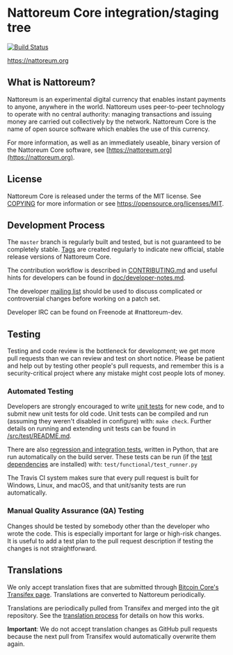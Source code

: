 Nattoreum Core integration/staging tree
=====================================

[![Build Status](https://travis-ci.org/nattoreum-project/nattoreum.svg?branch=master)](https://travis-ci.org/nattoreum-project/nattoreum)

https://nattoreum.org

What is Nattoreum?
----------------

Nattoreum is an experimental digital currency that enables instant payments to
anyone, anywhere in the world. Nattoreum uses peer-to-peer technology to operate
with no central authority: managing transactions and issuing money are carried
out collectively by the network. Nattoreum Core is the name of open source
software which enables the use of this currency.

For more information, as well as an immediately useable, binary version of
the Nattoreum Core software, see [https://nattoreum.org](https://nattoreum.org).

License
-------

Nattoreum Core is released under the terms of the MIT license. See [COPYING](COPYING) for more
information or see https://opensource.org/licenses/MIT.

Development Process
-------------------

The `master` branch is regularly built and tested, but is not guaranteed to be
completely stable. [Tags](https://github.com/nattoreum-project/nattoreum/tags) are created
regularly to indicate new official, stable release versions of Nattoreum Core.

The contribution workflow is described in [CONTRIBUTING.md](CONTRIBUTING.md)
and useful hints for developers can be found in [doc/developer-notes.md](doc/developer-notes.md).

The developer [mailing list](https://groups.google.com/forum/#!forum/nattoreum-dev)
should be used to discuss complicated or controversial changes before working
on a patch set.

Developer IRC can be found on Freenode at #nattoreum-dev.

Testing
-------

Testing and code review is the bottleneck for development; we get more pull
requests than we can review and test on short notice. Please be patient and help out by testing
other people's pull requests, and remember this is a security-critical project where any mistake might cost people
lots of money.

### Automated Testing

Developers are strongly encouraged to write [unit tests](src/test/README.md) for new code, and to
submit new unit tests for old code. Unit tests can be compiled and run
(assuming they weren't disabled in configure) with: `make check`. Further details on running
and extending unit tests can be found in [/src/test/README.md](/src/test/README.md).

There are also [regression and integration tests](/test), written
in Python, that are run automatically on the build server.
These tests can be run (if the [test dependencies](/test) are installed) with: `test/functional/test_runner.py`

The Travis CI system makes sure that every pull request is built for Windows, Linux, and macOS, and that unit/sanity tests are run automatically.

### Manual Quality Assurance (QA) Testing

Changes should be tested by somebody other than the developer who wrote the
code. This is especially important for large or high-risk changes. It is useful
to add a test plan to the pull request description if testing the changes is
not straightforward.

Translations
------------

We only accept translation fixes that are submitted through [Bitcoin Core's Transifex page](https://www.transifex.com/projects/p/bitcoin/).
Translations are converted to Nattoreum periodically.

Translations are periodically pulled from Transifex and merged into the git repository. See the
[translation process](doc/translation_process.md) for details on how this works.

**Important**: We do not accept translation changes as GitHub pull requests because the next
pull from Transifex would automatically overwrite them again.
